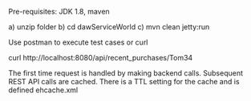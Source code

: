 Pre-requisites: JDK 1.8, maven

a) unzip folder
b) cd dawServiceWorld
c) mvn clean jetty:run

Use postman to execute test cases or curl

curl http://localhost:8080/api/recent_purchases/Tom34

The first time request is handled by making backend calls. Subsequent REST API calls are cached. There is a TTL setting for the cache and is defined ehcache.xml
